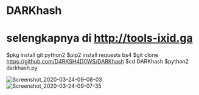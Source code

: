 # DARKhash
# selengkapnya di http://tools-ixid.ga
$pkg install git python2
$pip2 install requests bs4
$git clone https://github.com/D4RKSH4D0WS/DARKhash
$cd DARKhash
$python2 darkhash.py

![Screenshot_2020-03-24-09-08-03](https://user-images.githubusercontent.com/49472584/77381044-7225b680-6daf-11ea-94da-cdf364097c2d.png)
![Screenshot_2020-03-24-09-07-35](https://user-images.githubusercontent.com/49472584/77381041-705bf300-6daf-11ea-8d28-8a3a1622fac7.png)
